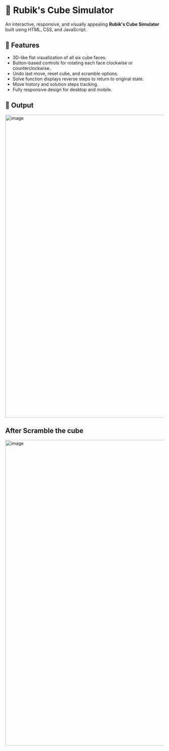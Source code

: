 # 🧊 Rubik's Cube Simulator

An interactive, responsive, and visually appealing **Rubik's Cube Simulator** built using HTML, CSS, and JavaScript.

## 🎯 Features

- 3D-like flat visualization of all six cube faces.
- Button-based controls for rotating each face clockwise or counterclockwise.
- Undo last move, reset cube, and scramble options.
- Solve function displays reverse steps to return to original state.
- Move history and solution steps tracking.
- Fully responsive design for desktop and mobile.

## 📸 Output

<img width="1021" height="964" alt="image" src="https://github.com/user-attachments/assets/a70ae0d8-3386-446a-8539-f9dfc0962654" />

## After Scramble the cube

<img width="938" height="973" alt="image" src="https://github.com/user-attachments/assets/ab82c608-795f-4a6a-a378-114b8c1a210f" />


